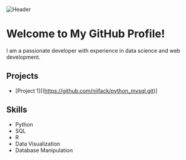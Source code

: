 <!-- README.md -->

![Header](https://github.com/njifack/assets/blob/main/header.svg)

# Welcome to My GitHub Profile!

I am a passionate developer with experience in data science and web development.

## Projects

- [Project 1][(https://github.com/njifack/python_mysql.git)]

## Skills

- Python
- SQL
- R
- Data Visualization
- Database Manipulation
